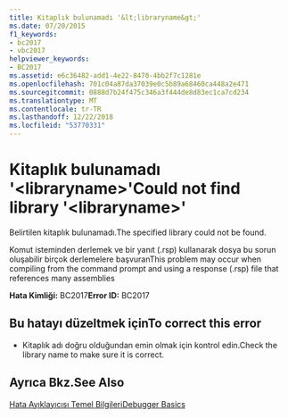 ```yaml
---
title: Kitaplık bulunamadı '&lt;libraryname&gt;'
ms.date: 07/20/2015
f1_keywords:
- bc2017
- vbc2017
helpviewer_keywords:
- BC2017
ms.assetid: e6c36482-add1-4e22-8470-4bb2f7c1281e
ms.openlocfilehash: 701c04a87da37039e0c5b89a68460ca448a2e471
ms.sourcegitcommit: 0888d7b24f475c346a3f444de8d83ec1ca7cd234
ms.translationtype: MT
ms.contentlocale: tr-TR
ms.lasthandoff: 12/22/2018
ms.locfileid: "53770331"
---
```

# <a name="could-not-find-library-ltlibrarynamegt"></a><span data-ttu-id="902c8-102">Kitaplık bulunamadı '&lt;libraryname&gt;'</span><span class="sxs-lookup"><span data-stu-id="902c8-102">Could not find library '&lt;libraryname&gt;'</span></span>
<span data-ttu-id="902c8-103">Belirtilen kitaplık bulunamadı.</span><span class="sxs-lookup"><span data-stu-id="902c8-103">The specified library could not be found.</span></span>  
  
 <span data-ttu-id="902c8-104">Komut isteminden derlemek ve bir yanıt (.rsp) kullanarak dosya bu sorun oluşabilir birçok derlemelere başvuran</span><span class="sxs-lookup"><span data-stu-id="902c8-104">This problem may occur when compiling from the command prompt and using a response (.rsp) file that references many assemblies</span></span>  
  
 <span data-ttu-id="902c8-105">**Hata Kimliği:** BC2017</span><span class="sxs-lookup"><span data-stu-id="902c8-105">**Error ID:** BC2017</span></span>  
  
## <a name="to-correct-this-error"></a><span data-ttu-id="902c8-106">Bu hatayı düzeltmek için</span><span class="sxs-lookup"><span data-stu-id="902c8-106">To correct this error</span></span>  
  
-   <span data-ttu-id="902c8-107">Kitaplık adı doğru olduğundan emin olmak için kontrol edin.</span><span class="sxs-lookup"><span data-stu-id="902c8-107">Check the library name to make sure it is correct.</span></span>  
  
## <a name="see-also"></a><span data-ttu-id="902c8-108">Ayrıca Bkz.</span><span class="sxs-lookup"><span data-stu-id="902c8-108">See Also</span></span>  
 [<span data-ttu-id="902c8-109">Hata Ayıklayıcısı Temel Bilgileri</span><span class="sxs-lookup"><span data-stu-id="902c8-109">Debugger Basics</span></span>](/visualstudio/debugger/debugger-basics)
